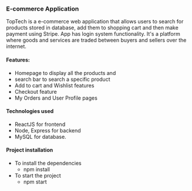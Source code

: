 ### E-commerce Application

  TopTech is a e-commerce web application that allows users to search for products stored in database, add them to shopping cart and then make payment using Stripe. App has login system functionality. It's a platform where goods and services are traded between buyers and sellers over the internet.

#### Features:

* Homepage to display all the products and 
* search bar to search a specific product
* Add to cart and Wishlist features
* Checkout feature
* My Orders and User Profile pages
#### Technologies used
- ReactJS for frontend 
- Node, Express for backend
- MySQL for database.
#### Project installation
- To install the dependencies
  - npm install
- To start the project
    - npm start

